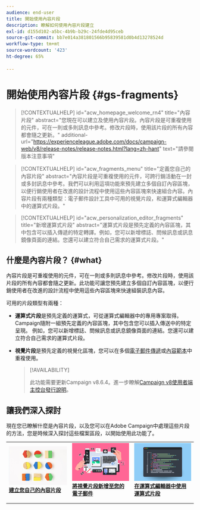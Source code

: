 ```yaml
---
audience: end-user
title: 開始使用內容片段
description: 瞭解如何使用內容片段建立
exl-id: d155d102-a5bc-4b9b-b29c-24fde4d95ceb
source-git-commit: bb7e014a381801566b95839581d0b4d13278524d
workflow-type: tm+mt
source-wordcount: '423'
ht-degree: 65%

---
```


# 開始使用內容片段 {#gs-fragments}

>[!CONTEXTUALHELP]
>id="acw_homepage_welcome_rn4"
>title="內容片段"
>abstract="您現在可以建立及使用內容片段。內容片段是可重複使用的元件，可在一則或多則訊息中參考。修改片段時，使用該片段的所有內容都會隨之更新。"
>additional-url="https://experienceleague.adobe.com/docs/campaign-web/v8/release-notes/release-notes.html?lang=zh-hant" text="請參閱版本注意事項"

>[!CONTEXTUALHELP]
>id="acw_fragments_menu"
>title="定義您自己的內容片段"
>abstract="內容片段是可重複使用的元件，可跨行銷活動在一封或多封訊息中參考。我們可以利用這項功能來預先建立多個自訂內容區塊，以便行銷使用者在改進的設計流程中使用這些內容區塊來快速組合內容。內容片段有兩種類型：電子郵件設計工具中可用的視覺片段，和運算式編輯器中的運算式片段。"

>[!CONTEXTUALHELP]
>id="acw_personalization_editor_fragments"
>title="新增運算式片段"
>abstract="運算式片段是預先定義的內容區塊，其中包含可以插入傳遞的特定轉譯。例如，您可以新增標誌、問候訊息或訊息鏡像頁面的連結。您還可以建立符合自己需求的運算式片段。"

## 什麼是內容片段？ {#what}

內容片段是可重複使用的元件，可在一則或多則訊息中參考。修改片段時，使用該片段的所有內容都會隨之更新。此功能可讓您預先建立多個自訂內容區塊，以便行銷使用者在改進的設計流程中使用這些內容區塊來快速組裝訊息內容。

可用的片段類型有兩種：

* **運算式片段**&#x200B;是預先定義的運算式，可從運算式編輯器中的專用專案取得。 Campaign隨附一組預先定義的內容區塊，其中包含您可以插入傳送中的特定呈現。 例如，您可以新增標誌、問候訊息或訊息鏡像頁面的連結。您還可以建立符合自己需求的運算式片段。

* **視覺片段**&#x200B;是預先定義的視覺化區塊，您可以在多個[電子郵件傳遞](../email/get-started-email-designer.md)或[內容範本](../email/use-email-templates.md)中重複使用。

  >[!AVAILABILITY]
  >
  >此功能需要更新Campaign v8.6.4。進一步瞭解[Campaign v8使用者端主控台發行說明](https://experienceleague.adobe.com/zh-hant/docs/campaign/campaign-v8/releases/release-notes)。

## 讓我們深入探討

現在您已瞭解什麼是內容片段，以及您可以在Adobe Campaign中處理這些片段的方法，您是時候深入探討這些檔案區段，以開始使用此功能了。

<table style="table-layout:fixed"><tr style="border: 0;">
<td>
<a href="create-fragment.md">
<img alt="建立您自己的運算式片段" src="assets/do-not-localize/create-fragment.png">
</a>
<div>
<a href="create-fragment.md"><strong>建立您自己的內容片段</strong></a>
</div>
<p>
</td>
<td>
<a href="use-visual-fragments.md">
<img alt="在你的電子郵件中新增視覺內容片段" src="assets/do-not-localize/visual.png">
</a>
<div><a href="use-visual-fragments.md"><strong>將視覺片段新增至您的電子郵件</strong>
</div>
<p>
</td>
<td>
<a href="use-expression-fragments.md">
<img alt="將運算式片段新增至運算式編輯器" src="assets/do-not-localize/expression.png">
</a>
<div>
<a href="use-expression-fragments.md"><strong>在運算式編輯器中使用運算式片段</strong></a>
</div>
<p></td>
</tr></table>
